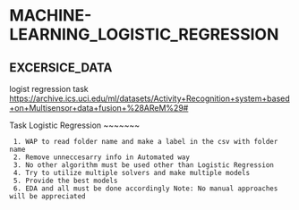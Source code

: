 # MACHINE-LEARNING_LOGISTIC_REGRESSION
## EXCERSICE_DATA

logist regression task
https://archive.ics.uci.edu/ml/datasets/Activity+Recognition+system+based+on+Multisensor+data+fusion+%28AReM%29#

Task Logistic Regression ~~~~~~~

     1. WAP to read folder name and make a label in the csv with folder name
     2. Remove unneccesarry info in Automated way
     3. No other algorithm must be used other than Logistic Regression
     4. Try to utilize multiple solvers and make multiple models
     5. Provide the best models
     6. EDA and all must be done accordingly Note: No manual approaches will be appreciated

